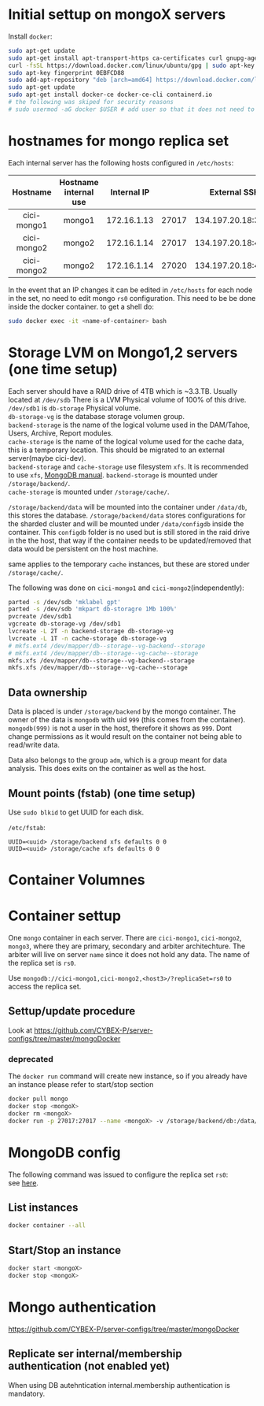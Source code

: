 
# Initial settup on mongoX servers

Install `docker`:   
```bash
sudo apt-get update
sudo apt-get install apt-transport-https ca-certificates curl gnupg-agent software-properties-common
curl -fsSL https://download.docker.com/linux/ubuntu/gpg | sudo apt-key add -
sudo apt-key fingerprint 0EBFCD88
sudo add-apt-repository "deb [arch=amd64] https://download.docker.com/linux/ubuntu $(lsb_release -cs) stable" 
sudo apt-get update
sudo apt-get install docker-ce docker-ce-cli containerd.io
# the following was skiped for security reasons
# sudo usermod -aG docker $USER # add user so that it does not need to use sudo to modify machines
```   
# hostnames for mongo replica set
Each internal server has the following hosts configured in `/etc/hosts`: 

|Hostname|Hostname internal use|Internal IP||External SSH|Role| 
|:------:|:---------------:|:---------:|:--:|:----------:|:-----:|
|cici-mongo1|mongo1|172.16.1.13|27017|134.197.20.18:3333|Primary/Secondary|
|cici-mongo2|mongo2|172.16.1.14|27017|134.197.20.18:4444|Primary/Secondary|
|cici-mongo2|mongo2|172.16.1.14|27020|134.197.20.18:4444|Arbiter|

In the event that an IP changes it can be edited in `/etc/hosts` for each node in the set, no need to edit mongo `rs0` configuration. This need to be be done inside the docker container. to get a shell do:   
```bash
sudo docker exec -it <name-of-container> bash
```

# Storage LVM on Mongo1,2 servers (one time setup)
Each server should have a RAID drive of 4TB which is ~3.3.TB. Usually located at `/dev/sdb`
There is a LVM Physical volume of 100% of this drive.   
`/dev/sdb1` is `db-storage` Physical volume.   
`db-storage-vg` is the database storage volumen group.   
`backend-storage` is the name of the logical volume used in the DAM/Tahoe, Users, Archive, Report modules.   
`cache-storage` is the name of the logical volume used for the cache data, this is a temporary location. This should be migrated to an external server(maybe cici-dev).  
`backend-storage` and `cache-storage` use filesystem `xfs`. 
It is recommended to use `xfs`, [MongoDB manual](https://docs.mongodb.com/manual/administration/production-notes/#kernel-and-file-systems).
`backend-storage` is mounted under `/storage/backend/`.   
`cache-storage` is mounted under `/storage/cache/`.   

`/storage/backend/data` will be mounted into the container under `/data/db`, this stores the database. `/storage/backend/data` stores configurations for the sharded cluster and will be mounted under `/data/configdb` inside the container. This `configdb` folder is no used but is still stored in the raid drive in the the host, that way if the container needs to be updated/removed that data would be persistent on the host machine.

same applies to the temporary `cache` instances, but these are stored under `/storage/cache/`.



The following was done on `cici-mongo1` and `cici-mongo2`(independently):   

```bash
parted -s /dev/sdb 'mklabel gpt'
parted -s /dev/sdb 'mkpart db-storagre 1Mb 100%'
pvcreate /dev/sdb1
vgcreate db-storage-vg /dev/sdb1
lvcreate -L 2T -n backend-storage db-storage-vg
lvcreate -L 1T -n cache-storage db-storage-vg
# mkfs.ext4 /dev/mapper/db--storage--vg-backend--storage
# mkfs.ext4 /dev/mapper/db--storage--vg-cache--storage
mkfs.xfs /dev/mapper/db--storage--vg-backend--storage
mkfs.xfs /dev/mapper/db--storage--vg-cache--storage
```
## Data ownership
Data is placed is under `/storage/backend` by the mongo container. The owner of the data is `mongodb` with uid `999` (this comes from the container). `mongodb(999)` is not a user in the host, therefore it shows as `999`. Dont change permissions as it would result on the container not being able to read/write data.    

Data also belongs to the group `adm`, which is a group meant for data analysis. This does exits  on the container as well as the host. 


## Mount points (fstab) (one time setup)
Use `sudo blkid` to get UUID for each disk.   

`/etc/fstab`:   
```
UUID=<uuid> /storage/backend xfs defaults 0 0
UUID=<uuid> /storage/cache xfs defaults 0 0
```

# Container Volumnes 

# Container settup
One `mongo` container in each server. There are `cici-mongo1`, `cici-mongo2`, `mongo3`, where they are primary, secondary and arbiter architechture. The arbiter will live on server `name` since it does not hold any data. 
The name of the replica set is `rs0`.   

Use `mongodb://cici-mongo1,cici-mongo2,<host3>/?replicaSet=rs0` to access the replica set.

## Settup/update procedure

Look at https://github.com/CYBEX-P/server-configs/tree/master/mongoDocker
### deprecated
The `docker run` command will create new instance, so if you already have an instance please refer to start/stop section
```bash
docker pull mongo
docker stop <mongoX>
docker rm <mongoX>
docker run -p 27017:27017 --name <mongoX> -v /storage/backend/db:/data/db -v /storage/backend/configdb:/data/configdb  -v /storage/backend/logs:/var/log/mongodb mongo mongod --replSet rs0 --enableMajorityReadConcern false #--logpath /var/log/mongodb/logs
```   

# MongoDB config 
The following command was issued to configure the replica set `rs0`:   
see [here](rs0-config).

## List instances
```bash
docker container --all
```

## Start/Stop an instance 
```bash
docker start <mongoX>
docker stop <mongoX>
```


# Mongo authentication
https://github.com/CYBEX-P/server-configs/tree/master/mongoDocker

## Replicate ser internal/membership authentication (not enabled yet)
When using DB autehntication internal.membership authentication is mandatory.    
<deatails here>


